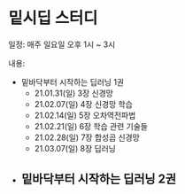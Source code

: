 # 밑시딥 스터디

일정: 매주 일요일 오후 1시 ~ 3시



내용:

- 밑바닥부터 시작하는 딥러닝 1권
  - 21.01.31(일)  3장 신경망
  - 21.02.07(일)  4장 신경망 학습
  - 21.02.14(일)  5장 오차역전파법
  - 21.02.21(일)  6장 학습 관련 기술들
  - 21.02.28(일)  7장 합성곱 신경망
  - 21.03.07(일)  8장 딥러닝
- 밑바닥부터 시작하는 딥러닝 2권
  - 

